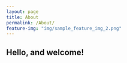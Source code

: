 ```yaml
---
layout: page
title: About
permalink: /About/
feature-img: "img/sample_feature_img_2.png"
---
```


## Hello, and welcome!
